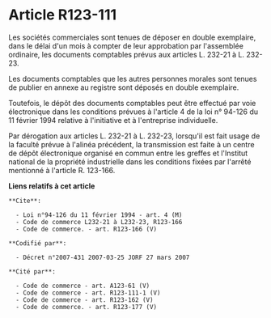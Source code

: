 # Article R123-111

Les sociétés commerciales sont tenues de déposer en double exemplaire, dans le délai d'un mois à compter de leur approbation
par l'assemblée ordinaire, les documents comptables prévus aux articles L. 232-21 à L. 232-23.

Les documents comptables que les autres personnes morales sont tenues de publier en annexe au registre sont déposés en double
exemplaire.

Toutefois, le dépôt des documents comptables peut être effectué par voie électronique dans les conditions prévues à l'article
4 de la loi n° 94-126 du 11 février 1994 relative à l'initiative et à l'entreprise individuelle.

Par dérogation aux articles L. 232-21 à L. 232-23, lorsqu'il est fait usage de la faculté prévue à l'alinéa précédent, la
transmission est faite à un centre de dépôt électronique organisé en commun entre les greffes et l'Institut national de la
propriété industrielle dans les conditions fixées par l'arrêté mentionné à l'article R. 123-166.

**Liens relatifs à cet article**

	**Cite**:

	  - Loi n°94-126 du 11 février 1994 - art. 4 (M)
	  - Code de commerce L232-21 à L232-23, R123-166
	  - Code de commerce. - art. R123-166 (V)

	**Codifié par**:

	  - Décret n°2007-431 2007-03-25 JORF 27 mars 2007

	**Cité par**:

	  - Code de commerce - art. A123-61 (V)
	  - Code de commerce - art. R123-111-1 (V)
	  - Code de commerce - art. R123-162 (V)
	  - Code de commerce. - art. R123-177 (V)
